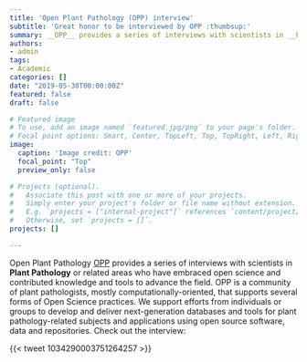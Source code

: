 ```yaml
---
title: 'Open Plant Pathology (OPP) interview'
subtitle: 'Great honor to be interviewed by OPP :thumbsup:'
summary: __OPP__ provides a series of interviews with scientists in __Plant Pathology__ or related areas who have embraced open science and contributed knowledge and tools to advance the field. OPP is a community of plant pathologists, mostly computationally-oriented, that supports  several forms of Open Science practices. We support efforts from individuals or groups to develop and deliver next-generation databases and tools for plant pathology-related subjects and applications using open source software, data and repositories.
authors:
- admin
tags:
- Academic
categories: []
date: "2019-05-30T00:00:00Z"
featured: false
draft: false

# Featured image
# To use, add an image named `featured.jpg/png` to your page's folder.
# Focal point options: Smart, Center, TopLeft, Top, TopRight, Left, Right, BottomLeft, Bottom, BottomRight
image:
  caption: 'Image credit: OPP'
  focal_point: "Top"
  preview_only: false

# Projects (optional).
#   Associate this post with one or more of your projects.
#   Simply enter your project's folder or file name without extension.
#   E.g. `projects = ["internal-project"]` references `content/project/deep-learning/index.md`.
#   Otherwise, set `projects = []`.
projects: []

---
```


Open Plant Pathology [OPP](https://openplantpathology.org/) provides a series of interviews with scientists in __Plant Pathology__ or related areas who have embraced open science and contributed knowledge and tools to advance the field. OPP is a community of plant pathologists, mostly computationally-oriented, that supports  several forms of Open Science practices. We support efforts from individuals or groups to develop and deliver next-generation databases and tools for plant pathology-related subjects and applications using open source software, data and repositories. Check out the interview:

{{< tweet 1034290003751264257 >}} 



